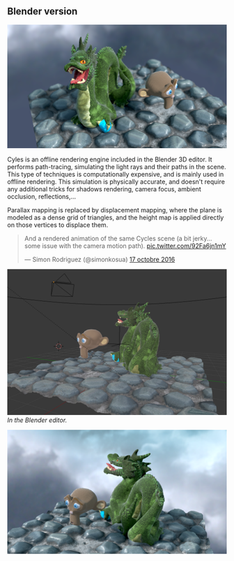 ## Blender version

![](images/cycles1.png)

Cyles is an offline rendering engine included in the Blender 3D editor. It performs path-tracing, simulating the light rays and their paths in the scene. This type of techniques is computationally expensive, and is mainly used in offline rendering. This simulation is physically accurate, and doesn't require any additional tricks for shadows rendering, camera focus, ambient occlusion, reflections,...

Parallax mapping is replaced by displacement mapping, where the plane is modeled as a dense grid of triangles, and the height map is applied directly on those vertices to displace them.

<blockquote class="twitter-video" data-lang="fr"><p lang="en" dir="ltr">And a rendered animation of the same Cycles scene (a bit jerky... some issue with the camera motion path). <a href="https://t.co/92Fa6jn1mY">pic.twitter.com/92Fa6jn1mY</a></p>&mdash; Simon Rodriguez (@simonkosua) <a href="https://twitter.com/simonkosua/status/788138982689366017">17 octobre 2016</a></blockquote> <script async src="//platform.twitter.com/widgets.js" charset="utf-8"></script>

![](images/cycles2.png)
*In the Blender editor.*

![](images/cycles3.png)



